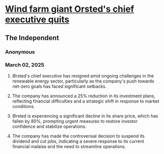 # [Wind farm giant Orsted's chief executive quits](http://www.lexisnexis.com/about-us/)
## The Independent
### Anonymous
### March 02, 2025

1. Ørsted's chief executive has resigned amid ongoing challenges in the renewable energy sector, particularly as the company's push towards net-zero goals has faced significant setbacks.

2. The company has announced a 25% reduction in its investment plans, reflecting financial difficulties and a strategic shift in response to market conditions.

3. Ørsted is experiencing a significant decline in its share price, which has fallen by 80%, prompting urgent measures to restore investor confidence and stabilize operations.

4. The company has made the controversial decision to suspend its dividend and cut jobs, indicating a severe response to its current financial malaise and the need to streamline operations.